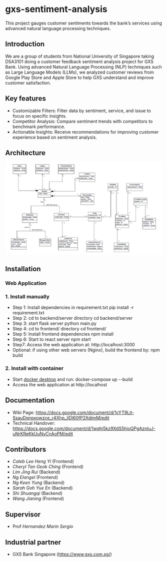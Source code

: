 # gxs-sentiment-analysis
This project gauges customer sentiments towards the bank’s services using advanced natural language processing techniques.

## Introduction
We are a group of students from National University of Singapore taking DSA3101 doing a customer feedback sentiment analysis project for GXS Bank. Using advanced Natural Language Processing (NLP) techniques such as Large Language Models (LLMs), we analyzed customer reviews from Google Play Store and Apple Store to help GXS understand and improve customer satisfaction.

## Key features
* Customizable Filters: Filter data by sentiment, service, and issue to focus on specific insights.
* Competitor Analysis: Compare sentiment trends with competitors to benchmark performance.
* Actionable Insights: Receive recommendations for improving customer experience based on sentiment analysis.

## Architecture 

![architecture](arch.png)


## Installation 

### Web Application
### 1. Install manually
- Step 1: Install dependencies in requirement.txt
    pip install -r requirement.txt
- Step 2: cd to backend/server directory
    cd backend/server
- Step 3: start flask server
    python main.py
- Step 4: cd to frontend/ directory
    cd frontend/
- Step 5: Install frontend dependencies
    npm install
- Step 6: Start to react server
    npm start
- Step7: Access the web application at:
    http://localhost:3000
- Optional: if using other web servers (Nginx), build the frontend by:
    npm build
### 2. Install with container
- Start [docker desktop](https://www.docker.com/products/docker-desktop/) and run:
    docker-compose up --build
- Access the web application at
    http://localhost

## Documentation
* Wiki Page: https://docs.google.com/document/d/1cYT9Ljt-SsauDqnpxowzce_r4Xhp_ljDl60fP2XdjmM/edit
* Technical Handover: https://docs.google.com/document/d/1wqhj5kz9XdS5hioQPgAznluJ-uNrKReKkUuNyCnAoPM/edit

## Contributors 
- *Caleb Lee Heng Yi* (Frontend)
- *Cheryl Tan Geok Ching* (Frontend)
- *Lim Jing Rui* (Backend)
- *Ng Elangel* (Frontend)
- *Ng Keen Yung* (Backend)
- *Sarah Goh Yue En* (Backend)
- *Shi Shuangqi* (Backend)
- *Wang Jianing* (Frontend)

## Supervisor
- Prof *Hernandez Marin Sergio*

## Industrial partner
- GXS Bank Singapore (https://www.gxs.com.sg/)
